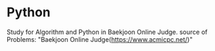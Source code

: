 # Python
Study for Algorithm and Python in Baekjoon Online Judge.
source of Problems: "Baekjoon Online Judge(https://www.acmicpc.net/)"
